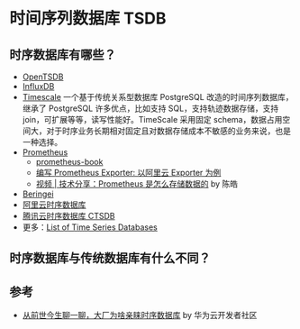 # 时间序列数据库 TSDB

## 时序数据库有哪些？
- [OpenTSDB](https://github.com/OpenTSDB/opentsdb)
- [InfluxDB](https://github.com/influxdata/influxdb)
- [Timescale](https://www.timescale.com/) 一个基于传统关系型数据库 PostgreSQL 改造的时间序列数据库，继承了 PostgreSQL 许多优点，比如支持 SQL，支持轨迹数据存储，支持 join，可扩展等等，读写性能好。TimeScale 采用固定 schema，数据占用空间大，对于时序业务长期相对固定且对数据存储成本不敏感的业务来说，也是一种选择。
- [Prometheus](https://github.com/prometheus/prometheus)
    - [prometheus-book](https://yunlzheng.gitbook.io/prometheus-book/)
    - [编写 Prometheus Exporter: 以阿里云 Exporter 为例](https://aleiwu.com/post/aliyun-exporter-bp/)
    - [视频 | 技术分享：Prometheus 是怎么存储数据的](https://www.youtube.com/watch?v=qB40kqhTyYM) by 陈皓
- [Beringei](https://github.com/facebookarchive/beringei)
- [阿里云时序数据库](https://www.aliyun.com/product/hitsdb)
- [腾讯云时序数据库 CTSDB](https://cloud.tencent.com/document/product/652)
- 更多：[List of Time Series Databases](https://misfra.me/2016/04/09/tsdb-list/)

## 时序数据库与传统数据库有什么不同？

## 参考
- [从前世今生聊一聊，大厂为啥亲睐时序数据库](https://zhuanlan.zhihu.com/p/309749066) by 华为云开发者社区